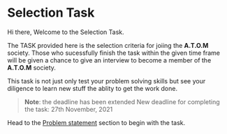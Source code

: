 # Selection Task

Hi there, Welcome to the Selection Task. 

The TASK provided here is the selection criteria for joiing the **A.T.O.M** society. Those who sucessfully finish the task within the given time frame will be given a chance to give an interview to become a member of the **A.T.O.M** society.

This task is not just only test your problem solving skills but see  your diligence to learn new stuff the ablity to get the work done.


> **Note**: the deadline has been extended 
> New deadline for completing the task: 27th November, 2021

Head to the [Problem statement](./sel-task/problem-statement.md) section to begin with the task.
